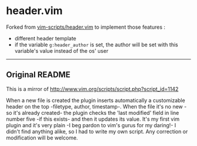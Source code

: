# header.vim
Forked from [vim-scripts/header.vim](https://github.com/vim-scripts/header.vim) to implement those features :
* different header template
* if the variable `g:header_author` is set, the author will be set with this variable's value instead of the os' user
___
## Original README
This is a mirror of http://www.vim.org/scripts/script.php?script_id=1142

When a new file is created the plugin inserts automatically a customizable header on the top -filetype, author, timestamp-. When the file it's no new -so it's already created- the plugin checks the 'last modified' field in line number five -if this exists- and then it updates its value. It's my first vim plugin and it's very plain -I beg pardon to vim's gurus for my daring!- I didn't find anything alike, so I had to write my own script. Any correction or modification will be welcome.
